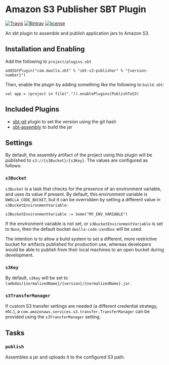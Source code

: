 # Amazon S3 Publisher SBT Plugin

[![Travis](https://img.shields.io/travis/Dwolla/sbt-s3-publisher.svg?style=flat-square)](https://travis-ci.org/Dwolla/sbt-s3-publisher)
[![Bintray](https://img.shields.io/bintray/v/dwolla/sbt-plugins/sbt-s3-publisher.svg?style=flat-square)](https://bintray.com/dwolla/sbt-plugins/sbt-s3-publisher/view)
[![license](https://img.shields.io/github/license/Dwolla/sbt-s3-publisher.svg?style=flat-square)]()

An sbt plugin to assemble and publish application jars to Amazon S3.

## Installation and Enabling

Add the following to `project/plugins.sbt`

    addSbtPlugin("com.dwolla.sbt" % "sbt-s3-publisher" % "{version-number}")

Then, enable the plugin by adding something like the following to `build.sbt`:

    val app = (project in file(".")).enablePlugins(PublishToS3)

## Included Plugins

- [sbt-git](https://github.com/sbt/sbt-git) plugin to set the version using the git hash
- [sbt-assembly]() to build the jar

## Settings

By default, the assembly artifact of the project using this plugin will be published to `s3://{s3Bucket}/{s3Key}`. The values are configured as follows:

### `s3Bucket`

`s3Bucket` is a task that checks for the presence of an environment variable, and uses its value if present. By default, this environment variable is `DWOLLA_CODE_BUCKET`, but it can be overridden by setting a different value in `s3BucketEnvironmentVariable`:

```
s3BucketEnvironmentVariable := Some("MY_ENV_VARIABLE")
```

If the environment variable is not set, or `s3BucketEnvironmentVariable` is set to `None`, then the default bucket `dwolla-code-sandbox` will be used.

The intention is to allow a build system to set a different, more restrictive bucket for artifacts published for production use, whereas developers would be able to publish from their local machines to an open bucket during development.

### `s3Key`

By default, `s3Key` will be set to `lambdas/{normalizedName}/{version}/{normalizedName}.jar`.

### `s3TransferManager`

If custom S3 transfer settings are needed (a different credential strategy, etc.), a `com.amazonaws.services.s3.transfer.TransferManager` can be provided using the `s3TransferManager` setting.

## Tasks

### `publish`

Assembles a jar and uploads it to the configured S3 path.
